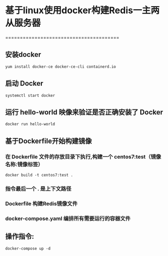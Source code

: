 # 基于linux使用docker构建Redis一主两从服务器

=======================================

## 安装docker

```
yum install docker-ce docker-ce-cli containerd.io
```

## 启动 Docker
```
systemctl start docker
```
## 运行 hello-world 映像来验证是否正确安装了 Docker
```
docker run hello-world
```

## 基于Dockerfile开始构建镜像

### 在 Dockerfile 文件的存放目录下执行,构建一个 centos7:test（镜像名称:镜像标签）
```
docker build -t centos7:test .
```
### 指令最后一个 . 是上下文路径
### Dockerfile              构建Redis镜像文件
### docker-compose.yaml     编排所有需要运行的容器文件


## 操作指令:
```
docker-compose up -d 
```
